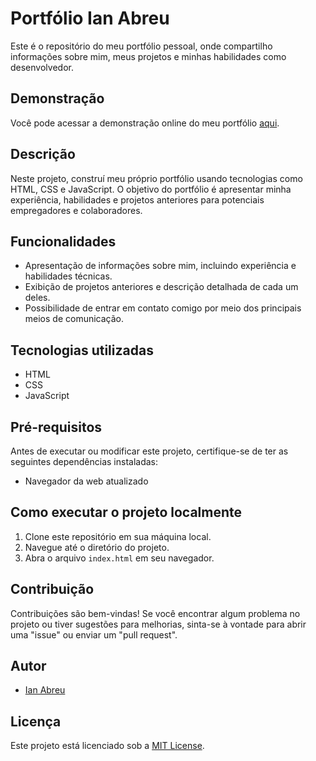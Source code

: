 # Portfólio Ian Abreu

Este é o repositório do meu portfólio pessoal, onde compartilho informações sobre mim, meus projetos e minhas habilidades como desenvolvedor.

## Demonstração

Você pode acessar a demonstração online do meu portfólio [aqui](https://ian-abreu.netlify.app/).

## Descrição

Neste projeto, construí meu próprio portfólio usando tecnologias como HTML, CSS e JavaScript. O objetivo do portfólio é apresentar minha experiência, habilidades e projetos anteriores para potenciais empregadores e colaboradores.

## Funcionalidades

- Apresentação de informações sobre mim, incluindo experiência e habilidades técnicas.
- Exibição de projetos anteriores e descrição detalhada de cada um deles.
- Possibilidade de entrar em contato comigo por meio dos principais meios de comunicação.

## Tecnologias utilizadas

- HTML
- CSS
- JavaScript

## Pré-requisitos

Antes de executar ou modificar este projeto, certifique-se de ter as seguintes dependências instaladas:

- Navegador da web atualizado

## Como executar o projeto localmente

1. Clone este repositório em sua máquina local.
2. Navegue até o diretório do projeto.
3. Abra o arquivo `index.html` em seu navegador.

## Contribuição

Contribuições são bem-vindas! Se você encontrar algum problema no projeto ou tiver sugestões para melhorias, sinta-se à vontade para abrir uma "issue" ou enviar um "pull request".

## Autor

- [Ian Abreu](https://ianabreu.github.io/)

## Licença

Este projeto está licenciado sob a [MIT License](LICENSE.md).
